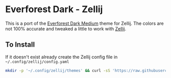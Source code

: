 # Everforest Dark - Zellij
This is a port of the [Everforest Dark Medium](https://github.com/sainnhe/everforest) theme for Zellij. 
The colors are not 100% accurate and tweaked a little to work with [Zellij](https://github.com/zellij-org/zellij).

## To Install
If it doesn't exist already create the Zellij config file in `~/.config/zellij/config.yaml` 
```bash
mkdir -p '~/.config/zellij/themes' && curl -sS 'https://raw.githubusercontent.com/ghostcrafter551/everforest-dark-zellij/main/everforest.yaml' '~/.config/zellij/themes/everforest.yaml'
```
